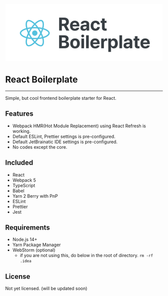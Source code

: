 ![rb-logo](./logo.svg)

# React Boilerplate

---

Simple, but cool frontend boilerplate starter for React.

## Features

- Webpack HMR(Hot Module Replacement) using React Refresh is working.
- Default ESLint, Prettier settings is pre-configured.
- Default JetBrainatic IDE settings is pre-configured.
- No codes except the core.

## Included

- React
- Webpack 5
- TypeScript
- Babel
- Yarn 2 Berry with PnP
- ESLint
- Prettier
- Jest

## Requirements

- Node.js 14+
- Yarn Package Manager
- WebStorm (optional)
    - if you are not using this, do below in the root of directory.
      `rm -rf .idea`

## License

Not yet licensed. (will be updated soon)